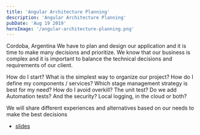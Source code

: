```yaml
---
title: 'Angular Architecture Planning'
description: 'Angular Architecture Planning'
pubDate: 'Aug 19 2019'
heroImage: '/angular-architecture-planning.png'
---
```

Cordoba, Argentina
We have to plan and design our application and it is time to make many decisions and prioritize. We know that our business is complex and it is important to balance the technical decisions and requirements of our client.

How do I start? What is the simplest way to organize our project? How do I define my components / services? Which stage management strategy is best for my need? How do I avoid overkill? The unit test? Do we add Automation tests? And the security? Local logging, in the cloud or both?

We will share different experiences and alternatives based on our needs to make the best decisions
* [slides](https://docs.google.com/presentation/d/1iNZAWG8XecVqYQH87PJ3-SNd5pHFSpMcJswT5clKnn0/edit#slide=id.p1) 
